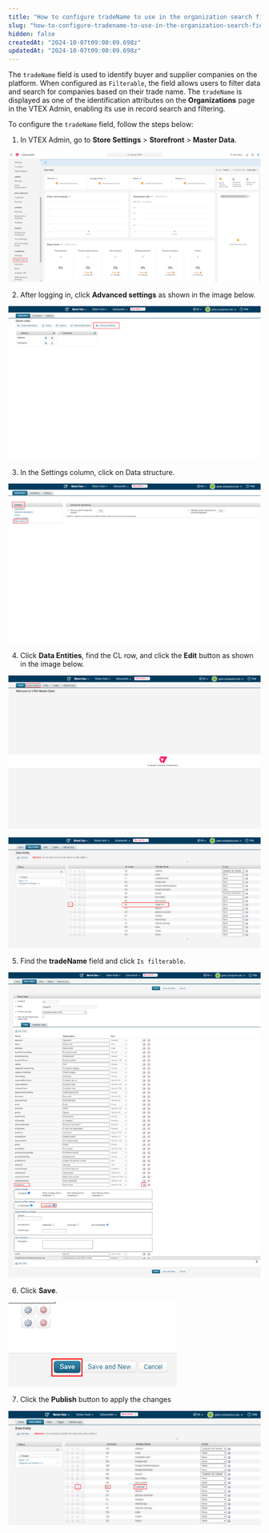 ```yaml
---
title: "How to configure tradeName to use in the organization search field"
slug: "how-to-configure-tradename-to-use-in-the-organization-search-field"
hidden: false
createdAt: "2024-10-07t09:00:09.698z"
updatedAt: "2024-10-07t09:00:09.698z"
---
```


The `tradeName` field is used to identify buyer and supplier companies on the platform. When configured as `Filterable`, the field allows users to filter data and search for companies based on their trade name. The `tradeName` is displayed as one of the identification attributes on the **Organizations** page in the VTEX Admin, enabling its use in record search and filtering.

To configure the `tradeName` field, follow the steps below:

1. In VTEX Admin, go to **Store Settings** > **Storefront** > **Master Data**.

![Master Data](https://raw.githubusercontent.com/vtexdocs/dev-portal-content/main/docs/guides/B2B-Suite/settings/masterdata1.png)

2. After logging in, click **Advanced settings** as shown in the image below.

![Advanced Settings](https://raw.githubusercontent.com/vtexdocs/dev-portal-content/main/docs/guides/B2B-Suite/settings/masterdata2.png)

3. In the Settings column, click on Data structure.

![Data Structure](https://raw.githubusercontent.com/vtexdocs/dev-portal-content/main/docs/guides/B2B-Suite/settings/masterdata3.png)

4. Click **Data Entities**, find the CL row, and click the **Edit** button as shown in the image below.

![Data Entities](https://raw.githubusercontent.com/vtexdocs/dev-portal-content/main/docs/guides/B2B-Suite/settings/masterdata4a.png)

![Edit Customer](https://raw.githubusercontent.com/vtexdocs/dev-portal-content/main/docs/guides/B2B-Suite/settings/masterdata4b.png)

5. Find the **tradeName** field and click `Is filterable`.

![Filterable](https://raw.githubusercontent.com/vtexdocs/dev-portal-content/main/docs/guides/B2B-Suite/settings/masterdata5.png)

6. Click **Save**.

![Save](https://raw.githubusercontent.com/vtexdocs/dev-portal-content/main/docs/guides/B2B-Suite/settings/masterdata6.png)

7. Click the **Publish** button to apply the changes

![Publish](https://raw.githubusercontent.com/vtexdocs/dev-portal-content/main/docs/guides/B2B-Suite/settings/masterdata7.png)